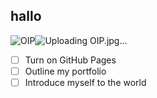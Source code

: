 ## hallo
![OIP](https://user-images.githubusercontent.com/112953883/195547995-433e82d3-5814-4047-bb62-8862d582f735.jpg)![Uploading OIP.jpg…]()
- [ ] Turn on GitHub Pages
- [ ] Outline my portfolio
- [ ] Introduce myself to the world
